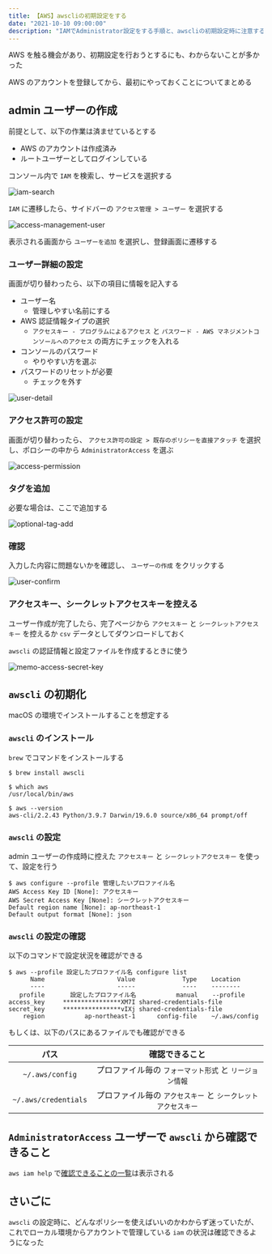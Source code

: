 ```yaml
---
title: 【AWS】awscliの初期設定をする
date: "2021-10-10 09:00:00"
description: "IAMでAdministrator設定をする手順と、awscliの初期設定時に注意することについてまとめる"
---
```


AWS を触る機会があり、初期設定を行おうとするにも、わからないことが多かった

AWS のアカウントを登録してから、最初にやっておくことについてまとめる

## admin ユーザーの作成

前提として、以下の作業は済ませているとする

- AWS のアカウントは作成済み
- ルートユーザーとしてログインしている

コンソール内で `IAM` を検索し、サービスを選択する

![iam-search](iam-search.png)

`IAM` に遷移したら、サイドバーの `アクセス管理 > ユーザー` を選択する

![access-management-user](access-management-user.png)

表示される画面から `ユーザーを追加` を選択し、登録画面に遷移する

### ユーザー詳細の設定

画面が切り替わったら、以下の項目に情報を記入する

- ユーザー名
  - 管理しやすい名前にする
- AWS 認証情報タイプの選択
  - `アクセスキー - プログラムによるアクセス` と `パスワード - AWS マネジメントコンソールへのアクセス` の両方にチェックを入れる
- コンソールのパスワード
  - やりやすい方を選ぶ
- パスワードのリセットが必要
  - チェックを外す

![user-detail](user-detail.png)

### アクセス許可の設定

画面が切り替わったら、 `アクセス許可の設定 > 既存のポリシーを直接アタッチ` を選択し、ポロシーの中から `AdministratorAccess` を選ぶ

![access-permission](access-permission.png)

### タグを追加

必要な場合は、ここで追加する

![optional-tag-add](optional-tag-add.png)

### 確認

入力した内容に問題ないかを確認し、 `ユーザーの作成` をクリックする

![user-confirm](user-confirm.png)

### アクセスキー、シークレットアクセスキーを控える

ユーザー作成が完了したら、完了ページから `アクセスキー` と `シークレットアクセスキー` を控えるか `csv` データとしてダウンロードしておく

`awscli` の認証情報と設定ファイルを作成するときに使う

![memo-access-secret-key](memo-access-secret-key.png)

## `awscli` の初期化

macOS の環境でインストールすることを想定する

### `awscli` のインストール

`brew` でコマンドをインストールする

```
$ brew install awscli

$ which aws
/usr/local/bin/aws

$ aws --version
aws-cli/2.2.43 Python/3.9.7 Darwin/19.6.0 source/x86_64 prompt/off
```

### `awscli` の設定

admin ユーザーの作成時に控えた `アクセスキー` と `シークレットアクセスキー` を使って、設定を行う

```
$ aws configure --profile 管理したいプロファイル名
AWS Access Key ID [None]: アクセスキー
AWS Secret Access Key [None]: シークレットアクセスキー
Default region name [None]: ap-northeast-1
Default output format [None]: json
```

### `awscli` の設定の確認

以下のコマンドで設定状況を確認ができる

```
$ aws --profile 設定したプロファイル名 configure list
      Name                    Value             Type    Location
      ----                    -----             ----    --------
   profile       設定したプロファイル名           manual    --profile
access_key     ****************XM7I shared-credentials-file
secret_key     ****************vIXj shared-credentials-file
    region           ap-northeast-1      config-file    ~/.aws/config
```

もしくは、以下のパスにあるファイルでも確認ができる

|         パス         |                        確認できること                         |
| :------------------: | :-----------------------------------------------------------: |
|   `~/.aws/config`    |    プロファイル毎の `フォーマット形式` と `リージョン情報`    |
| `~/.aws/credentials` | プロファイル毎の `アクセスキー` と `シークレットアクセスキー` |

## `AdministratorAccess` ユーザーで `awscli` から確認できること

`aws iam help` で[確認できることの一覧](https://gist.github.com/LeeDDHH/87a7b0c53e77d6dc10710ab1216d46bd)は表示される

## さいごに

`awscli` の設定時に、どんなポリシーを使えばいいのかわからず迷っていたが、これでローカル環境からアカウントで管理している `iam` の状況は確認できるようになった
